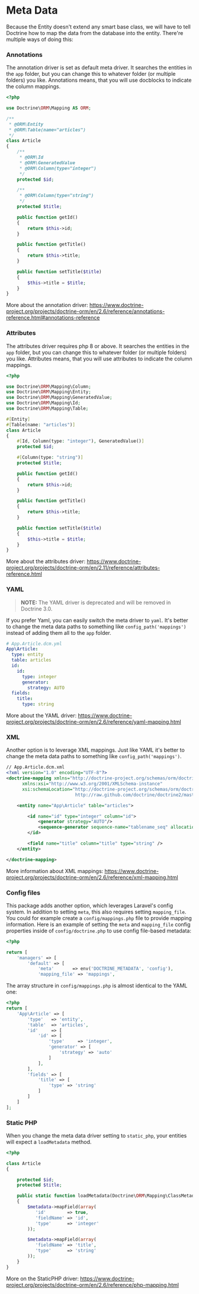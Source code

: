 # Meta Data

Because the Entity doesn't extend any smart base class, we will have to tell Doctrine how to map the data from the database into the entity. There're multiple ways of doing this:

### Annotations

The annotation driver is set as default meta driver. It searches the entities in the `app` folder, but you can change this to whatever folder (or multiple folders) you like. Annotations means, that you will use docblocks to indicate the column mappings.

```php
<?php

use Doctrine\ORM\Mapping AS ORM;

/**
 * @ORM\Entity
 * @ORM\Table(name="articles")
 */
class Article
{
    /**
     * @ORM\Id
     * @ORM\GeneratedValue
     * @ORM\Column(type="integer")
     */
    protected $id;

    /**
     * @ORM\Column(type="string")
     */
    protected $title;

    public function getId()
    {
        return $this->id;
    }

    public function getTitle()
    {
        return $this->title;
    }

    public function setTitle($title)
    {
        $this->title = $title;
    }
}
```

More about the annotation driver: https://www.doctrine-project.org/projects/doctrine-orm/en/2.6/reference/annotations-reference.html#annotations-reference

### Attributes

The attributes driver requires php 8 or above. It searches the entities in the `app` folder, but you can change this to whatever folder (or multiple folders) you like. Attributes means, that you will use attributes to indicate the column mappings.

```php
<?php

use Doctrine\ORM\Mapping\Column;
use Doctrine\ORM\Mapping\Entity;
use Doctrine\ORM\Mapping\GeneratedValue;
use Doctrine\ORM\Mapping\Id;
use Doctrine\ORM\Mapping\Table;

#[Entity]
#[Table(name: "articles")]
class Article
{
    #[Id, Column(type: "integer"), GeneratedValue()]
    protected $id;

    #[Column(type: "string")]
    protected $title;

    public function getId()
    {
        return $this->id;
    }

    public function getTitle()
    {
        return $this->title;
    }

    public function setTitle($title)
    {
        $this->title = $title;
    }
}
```

More about the attributes driver: https://www.doctrine-project.org/projects/doctrine-orm/en/2.11/reference/attributes-reference.html

### YAML

> **NOTE:** The YAML driver is deprecated and will be removed in Doctrine 3.0.

If you prefer Yaml, you can easily switch the meta driver to `yaml`. It's better to change the meta data paths to something like `config_path('mappings')` instead of adding them all to the `app` folder.

```yaml
# App.Article.dcm.yml
App\Article:
  type: entity
  table: articles
  id:
    id:
      type: integer
      generator:
        strategy: AUTO
  fields:
    title:
      type: string
```

More about the YAML driver: https://www.doctrine-project.org/projects/doctrine-orm/en/2.6/reference/yaml-mapping.html

### XML

Another option is to leverage XML mappings. Just like YAML it's better to change the meta data paths to something like `config_path('mappings')`.

```xml
// App.Article.dcm.xml
<?xml version="1.0" encoding="UTF-8"?>
<doctrine-mapping xmlns="http://doctrine-project.org/schemas/orm/doctrine-mapping"
      xmlns:xsi="http://www.w3.org/2001/XMLSchema-instance"
      xsi:schemaLocation="http://doctrine-project.org/schemas/orm/doctrine-mapping
                          http://raw.github.com/doctrine/doctrine2/master/doctrine-mapping.xsd">

    <entity name="App\Article" table="articles">

        <id name="id" type="integer" column="id">
            <generator strategy="AUTO"/>
            <sequence-generator sequence-name="tablename_seq" allocation-size="100" initial-value="1" />
        </id>

        <field name="title" column="title" type="string" />
    </entity>

</doctrine-mapping>
```

More information about XML mappings: https://www.doctrine-project.org/projects/doctrine-orm/en/2.6/reference/xml-mapping.html

### Config files

This package adds another option, which leverages Laravel's config system. In addition to setting `meta`, this also requires setting `mapping_file`. You could for example create a `config/mappings.php` file to provide mapping information. Here is an example of setting the `meta` and `mapping_file` config properties inside of `config/doctrine.php` to use config file-based metadata:

```php
<?php

return [
    'managers' => [
        'default' => [
            'meta'       => env('DOCTRINE_METADATA', 'config'),
            'mapping_file' => 'mappings',
```

The array structure in `config/mappings.php` is almost identical to the YAML one:

```php
<?php
return [
    'App\Article' => [
        'type'   => 'entity',
        'table'  => 'articles',
        'id'     => [
            'id' => [
                'type'     => 'integer',
                'generator' => [
                    'strategy' => 'auto'
                ]
            ],
        ],
        'fields' => [
            'title' => [
                'type' => 'string'
            ]
        ]
    ]
];
```

### Static PHP

When you change the meta data driver setting to `static_php`, your entities will expect a `loadMetadata` method.

```php
<?php

class Article
{

    protected $id;
    protected $title;

    public static function loadMetadata(Doctrine\ORM\Mapping\ClassMetadata $metadata)
    {
        $metadata->mapField(array(
           'id'        => true,
           'fieldName' => 'id',
           'type'      => 'integer'
        ));

        $metadata->mapField(array(
           'fieldName' => 'title',
           'type'      => 'string'
        ));
    }
}
```

More on the StaticPHP driver: https://www.doctrine-project.org/projects/doctrine-orm/en/2.6/reference/php-mapping.html
